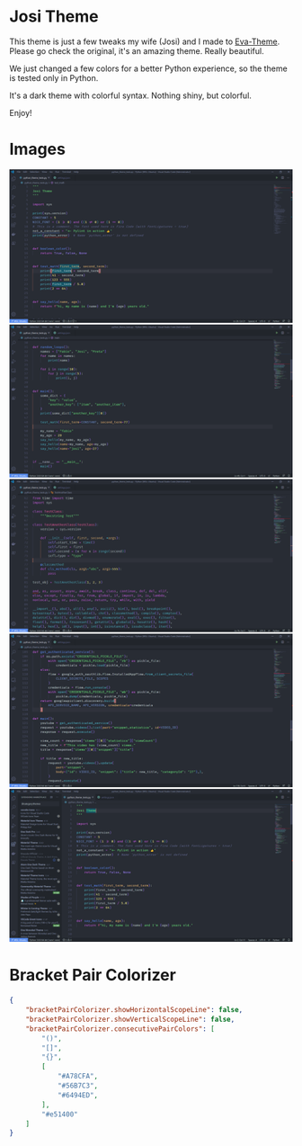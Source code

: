# Josi Theme

This theme is just a few tweaks my wife (Josi) and I made to [Eva-Theme](https://github.com/fisheva/Eva-Theme). Please go check the original, it's an amazing theme. Really beautiful.

We  just changed a few colors for a better Python experience, so the theme is tested only in Python.

It's a dark theme with colorful syntax. Nothing shiny, but colorful.

Enjoy!

# Images
![](./images/Josi1.png)
![](./images/Josi2.png)
![](./images/Josi3.png)
![](./images/Josi4.png)
![](./images/Josi5.png)

# Bracket Pair Colorizer
```json
{
    "bracketPairColorizer.showHorizontalScopeLine": false,
    "bracketPairColorizer.showVerticalScopeLine": false,
    "bracketPairColorizer.consecutivePairColors": [
        "()",
        "[]",
        "{}",
        [
            "#A78CFA",
            "#56B7C3",
            "#6494ED",
        ],
        "#e51400"
    ]
}
```
